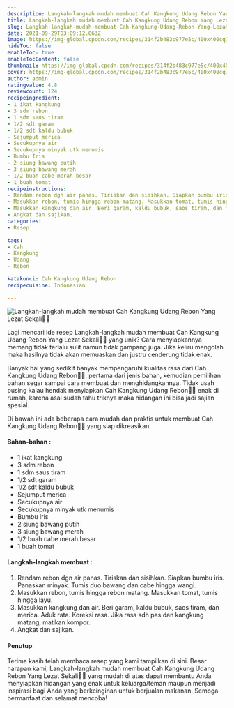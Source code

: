 ```yaml
---
description: Langkah-langkah mudah membuat Cah Kangkung Udang Rebon Yang Lezat Sekali"
title: Langkah-langkah mudah membuat Cah Kangkung Udang Rebon Yang Lezat Sekali
slug: Langkah-langkah-mudah-membuat-Cah-Kangkung-Udang-Rebon-Yang-Lezat-Sekali
date: 2021-09-29T03:09:12.063Z
image: https://img-global.cpcdn.com/recipes/314f2b483c977e5c/400x400cq70/photo.jpg
hideToc: false
enableToc: true
enableTocContent: false
thumbnail: https://img-global.cpcdn.com/recipes/314f2b483c977e5c/400x400cq70/photo.jpg
cover: https://img-global.cpcdn.com/recipes/314f2b483c977e5c/400x400cq70/photo.jpg
author: admin
ratingvalue: 4.8
reviewcount: 124
recipeingredient:
- 1 ikat kangkung
- 3 sdm rebon
- 1 sdm saus tiram
- 1/2 sdt garam
- 1/2 sdt kaldu bubuk
- Sejumput merica
- Secukupnya air
- Secukupnya minyak utk menumis
- Bumbu Iris
- 2 siung bawang putih
- 3 siung bawang merah
- 1/2 buah cabe merah besar
- 1 buah tomat
recipeinstructions:
- Rendam rebon dgn air panas. Tiriskan dan sisihkan. Siapkan bumbu iris. Panaskan minyak. Tumis duo bawang dan cabe hingga wangi.
- Masukkan rebon, tumis hingga rebon matang. Masukkan tomat, tumis hingga layu.
- Masukkan kangkung dan air. Beri garam, kaldu bubuk, saos tiram, dan merica. Aduk rata. Koreksi rasa. Jika rasa sdh pas dan kangkung matang, matikan kompor.
- Angkat dan sajikan.
categories:
- Resep

tags:
- Cah
- Kangkung
- Udang
- Rebon

katakunci: Cah Kangkung Udang Rebon
recipecuisine: Indonesian

---
```


![Langkah-langkah mudah membuat Cah Kangkung Udang Rebon Yang Lezat Sekali👩‍🍳](https://img-global.cpcdn.com/recipes/314f2b483c977e5c/400x400cq70/photo.jpg)

Lagi mencari ide resep Langkah-langkah mudah membuat Cah Kangkung Udang Rebon Yang Lezat Sekali👩‍🍳 yang unik? Cara menyiapkannya memang tidak terlalu sulit namun tidak gampang juga. Jika keliru mengolah maka hasilnya tidak akan memuaskan dan justru cenderung tidak enak.

Banyak hal yang sedikit banyak mempengaruhi kualitas rasa dari Cah Kangkung Udang Rebon👩‍🍳, pertama dari jenis bahan, kemudian pemilihan bahan segar sampai cara membuat dan menghidangkannya. Tidak usah pusing kalau hendak menyiapkan Cah Kangkung Udang Rebon👩‍🍳 enak di rumah, karena asal sudah tahu triknya maka hidangan ini bisa jadi sajian spesial.

Di bawah ini ada beberapa cara mudah dan praktis untuk membuat Cah Kangkung Udang Rebon👩‍🍳 yang siap dikreasikan.

<!--inarticleads1-->

#### Bahan-bahan :

- 1 ikat kangkung
- 3 sdm rebon
- 1 sdm saus tiram
- 1/2 sdt garam
- 1/2 sdt kaldu bubuk
- Sejumput merica
- Secukupnya air
- Secukupnya minyak utk menumis
- Bumbu Iris
- 2 siung bawang putih
- 3 siung bawang merah
- 1/2 buah cabe merah besar
- 1 buah tomat

<!--inarticleads2-->

#### Langkah-langkah membuat :

1. Rendam rebon dgn air panas. Tiriskan dan sisihkan. Siapkan bumbu iris. Panaskan minyak. Tumis duo bawang dan cabe hingga wangi.
1. Masukkan rebon, tumis hingga rebon matang. Masukkan tomat, tumis hingga layu.
1. Masukkan kangkung dan air. Beri garam, kaldu bubuk, saos tiram, dan merica. Aduk rata. Koreksi rasa. Jika rasa sdh pas dan kangkung matang, matikan kompor.
1. Angkat dan sajikan.

#### Penutup

Terima kasih telah membaca resep yang kami tampilkan di sini. Besar harapan kami, Langkah-langkah mudah membuat Cah Kangkung Udang Rebon Yang Lezat Sekali👩‍🍳 yang mudah di atas dapat membantu Anda menyiapkan hidangan yang enak untuk keluarga/teman maupun menjadi inspirasi bagi Anda yang berkeinginan untuk berjualan makanan. Semoga bermanfaat dan selamat mencoba!